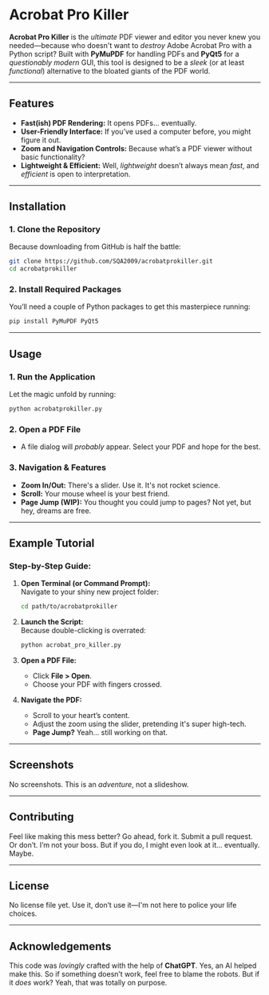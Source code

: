 # Acrobat Pro Killer

**Acrobat Pro Killer** is the *ultimate* PDF viewer and editor you never knew you needed—because who doesn't want to *destroy* Adobe Acrobat Pro with a Python script? Built with **PyMuPDF** for handling PDFs and **PyQt5** for a *questionably modern* GUI, this tool is designed to be a *sleek* (or at least *functional*) alternative to the bloated giants of the PDF world.

---

## Features

- **Fast(ish) PDF Rendering:** It opens PDFs... eventually.
- **User-Friendly Interface:** If you’ve used a computer before, you might figure it out.
- **Zoom and Navigation Controls:** Because what’s a PDF viewer without basic functionality?
- **Lightweight & Efficient:** Well, *lightweight* doesn’t always mean *fast*, and *efficient* is open to interpretation.

---

## Installation

### 1. Clone the Repository  
Because downloading from GitHub is half the battle:

```bash
git clone https://github.com/SQA2009/acrobatprokiller.git
cd acrobatprokiller
```

### 2. Install Required Packages  
You’ll need a couple of Python packages to get this masterpiece running:

```bash
pip install PyMuPDF PyQt5
```

---

## Usage

### 1. Run the Application  
Let the magic unfold by running:

```bash
python acrobatprokiller.py
```

### 2. Open a PDF File  
- A file dialog will *probably* appear. Select your PDF and hope for the best.

### 3. Navigation & Features  
- **Zoom In/Out:** There's a slider. Use it. It's not rocket science.
- **Scroll:** Your mouse wheel is your best friend.
- **Page Jump (WIP):** You thought you could jump to pages? Not yet, but hey, dreams are free.

---

## Example Tutorial

### Step-by-Step Guide:

1. **Open Terminal (or Command Prompt):**  
   Navigate to your shiny new project folder:
   ```bash
   cd path/to/acrobatprokiller
   ```

2. **Launch the Script:**  
   Because double-clicking is overrated:
   ```bash
   python acrobat_pro_killer.py
   ```

3. **Open a PDF File:**  
   - Click **File > Open**.
   - Choose your PDF with fingers crossed.

4. **Navigate the PDF:**  
   - Scroll to your heart’s content.
   - Adjust the zoom using the slider, pretending it's super high-tech.
   - **Page Jump?** Yeah… still working on that.

---

## Screenshots

No screenshots. This is an *adventure*, not a slideshow.

---

## Contributing

Feel like making this mess better? Go ahead, fork it. Submit a pull request. Or don’t. I’m not your boss. But if you do, I might even look at it… eventually. Maybe.

---

## License

No license file yet. Use it, don’t use it—I'm not here to police your life choices.

---

## Acknowledgements

This code was *lovingly* crafted with the help of **ChatGPT**. Yes, an AI helped make this. So if something doesn’t work, feel free to blame the robots. But if it *does* work? Yeah, that was totally on purpose.
